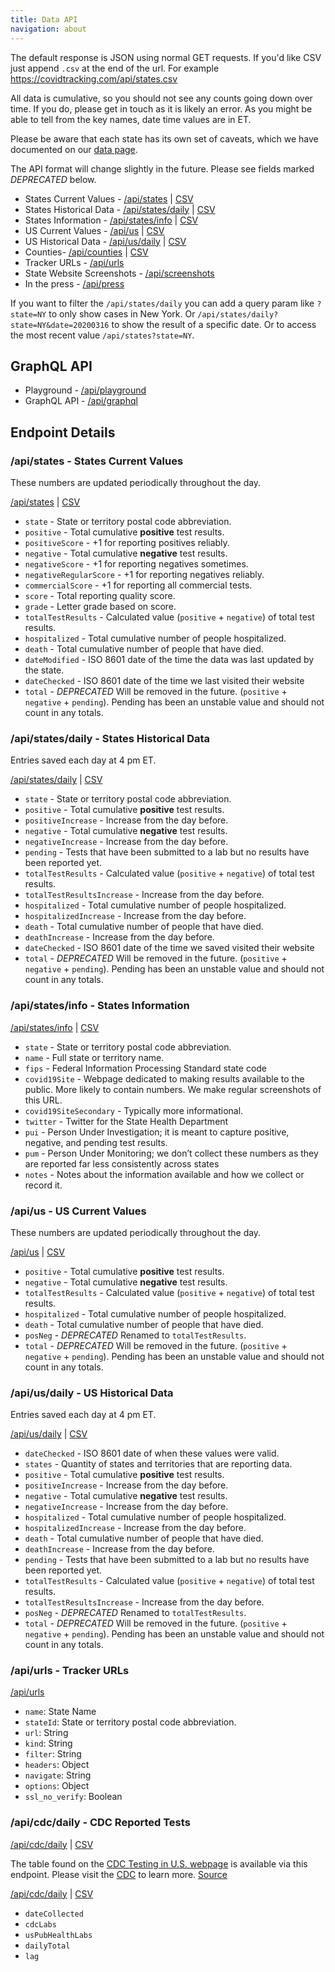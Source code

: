 ```yaml
---
title: Data API
navigation: about
---
```


The default response is JSON using normal GET requests. If you'd like CSV just append `.csv` at the end of the url. For example https://covidtracking.com/api/states.csv

All data is cumulative, so you should not see any counts going down over time. If you do, please get in touch as it is likely an error. As you might be able to tell from the key names, date time values are in ET.

Please be aware that each state has its own set of caveats, which we have documented on our [data page](/data/).

The API format will change slightly in the future. Please see fields marked _DEPRECATED_ below.

- States Current Values - [/api/states](/api/states) | [CSV](/api/states.csv)
- States Historical Data - [/api/states/daily](/api/states/daily) | [CSV](http://covidtracking.com/api/states/daily.csv)
- States Information - [/api/states/info](/api/states/info) | [CSV](/api/states/info.csv)
- US Current Values - [/api/us](http://covidtracking.com/api/us) | [CSV](/api/us.csv)
- US Historical Data - [/api/us/daily](/api/us/daily) | [CSV](/api/us/daily.csv)
- Counties- [/api/counties](/api/counties) | [CSV](/api/counties.csv)
- Tracker URLs - [/api/urls](/api/urls)
- State Website Screenshots - [/api/screenshots](/api/screenshots)
- In the press - [/api/press](/api/press)

If you want to filter the `/api/states/daily` you can add a query param like `?state=NY` to only show cases in New York. Or `/api/states/daily?state=NY&date=20200316` to show the result of a specific date. Or to access the most recent value `/api/states?state=NY`.

## GraphQL API

- Playground - [/api/playground](https://covidtracking.com/api/playground)
- GraphQL API - [/api/graphql](https://covidtracking.com/api/graphql)

## Endpoint Details

### /api/states - States Current Values

These numbers are updated periodically throughout the day.

[/api/states](http://covidtracking.com/api/states) | [CSV](/api/states.csv)

- `state` - State or territory postal code abbreviation.
- `positive` - Total cumulative **positive** test results.
- `positiveScore` - +1 for reporting positives reliably.
- `negative` - Total cumulative **negative** test results.
- `negativeScore` - +1 for reporting negatives sometimes.
- `negativeRegularScore` - +1 for reporting negatives reliably.
- `commercialScore` - +1 for reporting all commercial tests.
- `score` - Total reporting quality score.
- `grade` - Letter grade based on score.
- `totalTestResults` - Calculated value (`positive` + `negative`) of total test results.
- `hospitalized` - Total cumulative number of people hospitalized.
- `death` - Total cumulative number of people that have died.
- `dateModified` - ISO 8601 date of the time the data was last updated by the state.
- `dateChecked` - ISO 8601 date of the time we last visited their website
- `total` - _DEPRECATED_ Will be removed in the future. (`positive` + `negative` + `pending`). Pending has been an unstable value and should not count in any totals.

### /api/states/daily - States Historical Data

Entries saved each day at 4 pm ET.

[/api/states/daily](http://covidtracking.com/api/states/daily) | [CSV](/api/states/daily.csv)

- `state` - State or territory postal code abbreviation.
- `positive` - Total cumulative **positive** test results.
- `positiveIncrease` - Increase from the day before.
- `negative` - Total cumulative **negative** test results.
- `negativeIncrease` - Increase from the day before.
- `pending` - Tests that have been submitted to a lab but no results have been reported yet.
- `totalTestResults` - Calculated value (`positive` + `negative`) of total test results.
- `totalTestResultsIncrease` - Increase from the day before.
- `hospitalized` - Total cumulative number of people hospitalized.
- `hospitalizedIncrease` - Increase from the day before.
- `death` - Total cumulative number of people that have died.
- `deathIncrease` - Increase from the day before.
- `dateChecked` - ISO 8601 date of the time we saved visited their website
- `total` - _DEPRECATED_ Will be removed in the future. (`positive` + `negative` + `pending`). Pending has been an unstable value and should not count in any totals.

### /api/states/info - States Information

[/api/states/info](/api/states/info) | [CSV](/api/states/info.csv)

- `state` - State or territory postal code abbreviation.
- `name` - Full state or territory name.
- `fips` - Federal Information Processing Standard state code
- `covid19Site` - Webpage dedicated to making results available to the public. More likely to contain numbers. We make regular screenshots of this URL.
- `covid19SiteSecondary` - Typically more informational.
- `twitter` - Twitter for the State Health Department
- `pui` - Person Under Investigation; it is meant to capture positive, negative, and pending test results.
- `pum` - Person Under Monitoring; we don’t collect these numbers as they are reported far less consistently across states
- `notes` - Notes about the information available and how we collect or record it.

### /api/us - US Current Values

These numbers are updated periodically throughout the day.

[/api/us](http://covidtracking.com/api/us) | [CSV](/api/us.csv)

- `positive` - Total cumulative **positive** test results.
- `negative` - Total cumulative **negative** test results.
- `totalTestResults` - Calculated value (`positive` + `negative`) of total test results.
- `hospitalized` - Total cumulative number of people hospitalized.
- `death` - Total cumulative number of people that have died.
- `posNeg` - _DEPRECATED_ Renamed to `totalTestResults`.
- `total` - _DEPRECATED_ Will be removed in the future. (`positive` + `negative` + `pending`). Pending has been an unstable value and should not count in any totals.

### /api/us/daily - US Historical Data

Entries saved each day at 4 pm ET.

[/api/us/daily](/api/us/daily) | [CSV](/api/us/daily.csv)

- `dateChecked` - ISO 8601 date of when these values were valid.
- `states` - Quantity of states and territories that are reporting data.
- `positive` - Total cumulative **positive** test results.
- `positiveIncrease` - Increase from the day before.
- `negative` - Total cumulative **negative** test results.
- `negativeIncrease` - Increase from the day before.
- `hospitalized` - Total cumulative number of people hospitalized.
- `hospitalizedIncrease` - Increase from the day before.
- `death` - Total cumulative number of people that have died.
- `deathIncrease` - Increase from the day before.
- `pending` - Tests that have been submitted to a lab but no results have been reported yet.
- `totalTestResults` - Calculated value (`positive` + `negative`) of total test results.
- `totalTestResultsIncrease` - Increase from the day before.
- `posNeg` - _DEPRECATED_ Renamed to `totalTestResults`.
- `total` - _DEPRECATED_ Will be removed in the future. (`positive` + `negative` + `pending`). Pending has been an unstable value and should not count in any totals.

### /api/urls - Tracker URLs

[/api/urls](/api/urls)

- `name`: State Name
- `stateId`: State or territory postal code abbreviation.
- `url`: String
- `kind`: String
- `filter`: String
- `headers`: Object
- `navigate`: String
- `options`: Object
- `ssl_no_verify`: Boolean

### /api/cdc/daily - CDC Reported Tests

[/api/cdc/daily](/api/cdc/daily) | [CSV](/api/cdc/daily.csv)

The table found on the [CDC Testing in U.S. webpage](https://www.cdc.gov/coronavirus/2019-ncov/cases-updates/testing-in-us.html) is available via this endpoint. Please visit the [CDC](https://www.cdc.gov/coronavirus/2019-ncov/cases-updates/testing-in-us.html) to learn more. [Source](https://docs.google.com/spreadsheets/d/16gBHQ7dCJK1psqEMasmLKiFlzoNKcfNujVpmHLHldSY/edit#gid=0)

[/api/cdc/daily](http://covidtracking.com/api/cdc/daily) | [CSV](/api/api/cdc/daily.csv)

- `dateCollected`
- `cdcLabs`
- `usPubHealthLabs`
- `dailyTotal`
- `lag`
